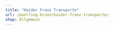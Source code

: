 ```yaml
---
title: "Haider Franz Transporte"
url: /poelfing-brunn/haider-franz-transporte/
shop: Allgemein
---
```

